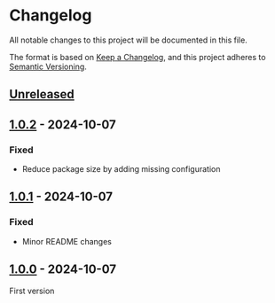 # Changelog

All notable changes to this project will be documented in this file.

The format is based on [Keep a Changelog](https://keepachangelog.com/en/1.1.0/),
and this project adheres to [Semantic Versioning](https://semver.org/spec/v2.0.0.html).

## [Unreleased]

## [1.0.2] - 2024-10-07

### Fixed

- Reduce package size by adding missing configuration

## [1.0.1] - 2024-10-07

### Fixed

- Minor README changes

## [1.0.0] - 2024-10-07

First version

[unreleased]: https://github.com/MacFJA/nestjs-queue/compare/1.0.2...HEAD
[1.0.2]: https://github.com/MacFJA/nestjs-queue/compare/1.0.1...1.0.2
[1.0.1]: https://github.com/MacFJA/nestjs-queue/compare/1.0.0...1.0.1
[1.0.0]: https://github.com/MacFJA/nestjs-queue/releases/tag/1.0.0
